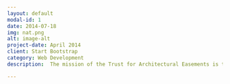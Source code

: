 ```yaml
---
layout: default
modal-id: 1
date: 2014-07-18
img: nat.png
alt: image-alt
project-date: April 2014
client: Start Bootstrap
category: Web Development
description:  The mission of the Trust for Architectural Easements is to preserve America's architectural heritage. We accomplish this mission primarily through the acceptance and stewardship of historic preservation easements." As my very first project as a contractor, I designed and built a private easement tracking and management database for the Architectural Trust from scratch with many striking similarities to Ruby on Rails long before its time.

---
```

